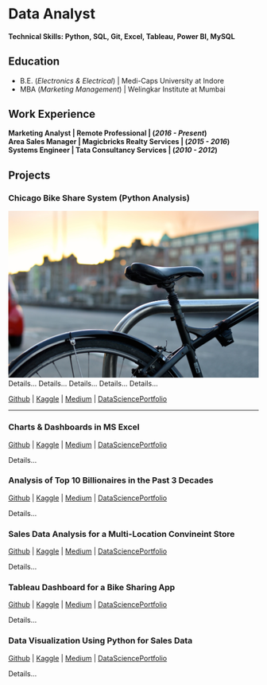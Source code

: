 # Data Analyst 
#### Technical Skills: Python, SQL, Git, Excel, Tableau, Power BI, MySQL

## Education 
- B.E. (_Electronics & Electrical_) | Medi-Caps University at Indore
- MBA (_Marketing Management_) | Welingkar Institute at Mumbai

## Work Experience 
**Marketing Analyst | Remote Professional | (_2016 - Present_)**<br> 
**Area Sales Manager | Magicbricks Realty Services | (_2015 - 2016_)**<br>
**Systems Engineer | Tata Consultancy Services | (_2010 - 2012_)**<br>


## Projects 
### Chicago Bike Share System (Python Analysis) 
![Bike in a city](/assets/images/bike_in_city_case_study.jpg)
Details...
Details...
Details...
Details...
Details...

[Github](https://www.google.com) | [Kaggle](google.com) | [Medium](google.com) | [DataSciencePortfolio](google.com)
***

### Charts & Dashboards in MS Excel
[Github](google.com) | [Kaggle](google.com) | [Medium](google.com) | [DataSciencePortfolio](google.com)

Details...

### Analysis of Top 10 Billionaires in the Past 3 Decades
[Github](google.com) | [Kaggle](google.com) | [Medium](google.com) | [DataSciencePortfolio](google.com)

Details...

### Sales Data Analysis for a Multi-Location Convineint Store
[Github](google.com) | [Kaggle](google.com) | [Medium](google.com) | [DataSciencePortfolio](google.com)

Details...

### Tableau Dashboard for a Bike Sharing App
[Github](google.com) | [Kaggle](google.com) | [Medium](google.com) | [DataSciencePortfolio](google.com)

Details...

### Data Visualization Using Python for Sales Data 
[Github](google.com) | [Kaggle](google.com) | [Medium](google.com) | [DataSciencePortfolio](google.com)

Details...

